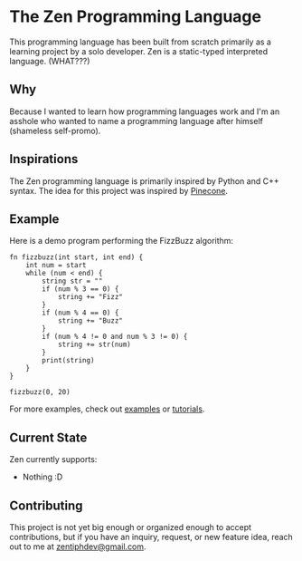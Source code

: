 # The Zen Programming Language
This programming language has been built from scratch primarily as a learning project by a solo developer. Zen is a static-typed interpreted language. (WHAT???)

## Why
Because I wanted to learn how programming languages work and I'm an asshole who wanted to name a programming language after himself (shameless self-promo).

## Inspirations
The Zen programming language is primarily inspired by Python and C++ syntax. The idea for this project was inspired by [Pinecone](https://github.com/wmww/Pinecone?tab=readme-ov-file).

## Example
Here is a demo program performing the FizzBuzz algorithm:
```
fn fizzbuzz(int start, int end) {
    int num = start
    while (num < end) {
        string str = ""
        if (num % 3 == 0) {
            string += "Fizz"
        }
        if (num % 4 == 0) {
            string += "Buzz"
        }
        if (num % 4 != 0 and num % 3 != 0) {
            string += str(num)
        }
        print(string)
    }
}

fizzbuzz(0, 20)
```
For more examples, check out [examples](examples/) or [tutorials](tutorials/).

## Current State
Zen currently supports:
* Nothing :D

## Contributing
This project is not yet big enough or organized enough to accept contributions, but if you have an inquiry, request, or new feature idea, reach out to me at zentiphdev@gmail.com.